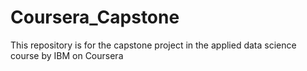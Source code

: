 # Coursera_Capstone
This repository is for the capstone project in the applied data science course by IBM on Coursera
